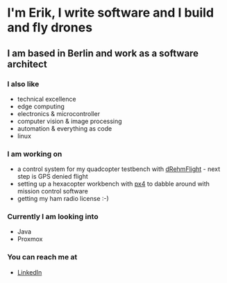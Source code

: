 # I'm Erik, I write software and I build and fly drones
## I am based in Berlin and work as a software architect

### I also like
- technical excellence
- edge computing
- electronics & microcontroller
- computer vision & image processing
- automation & everything as code
- linux

### I am working on
- a control system for my quadcopter testbench with [dRehmFlight](https://github.com/eriklautenschlaeger/dRehmFlight) - next step is GPS denied flight
- setting up a hexacopter workbench with [px4](https://docs.px4.io/main/en/) to dabble around with mission control software
- getting my ham radio license :-)

### Currently I am looking into
- Java
- Proxmox

### You can reach me at
* [LinkedIn](https://www.linkedin.com/in/eriklautenschlaeger/)
